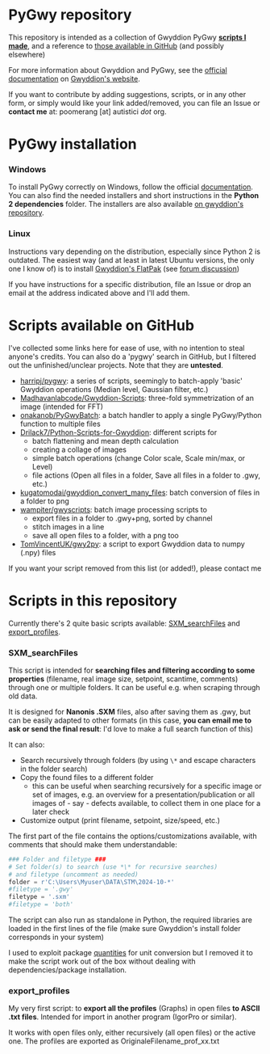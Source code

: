 # PyGwy repository

This repository is intended as a collection of Gwyddion PyGwy [**scripts I made**](#scripts-in-this-repository), and a reference to [those available in GitHub](#scripts-available-on-github) (and possibly elsewhere)

For more information about Gwyddion and PyGwy, see the [official documentation](http://gwyddion.net/documentation/user-guide-en/pygwy.html) on [Gwyddion's website](http://gwyddion.net).

If you want to contribute by adding suggestions, scripts, or in any other form, or simply would like your link added/removed, you can file an Issue or **contact me** at: poomerang [at] autistici *dot* org.


# PyGwy installation

### Windows
To install PyGwy correctly on Windows, follow the official [documentation](http://gwyddion.net/documentation/user-guide-en/installation-ms-windows.html). You can also find the needed installers and short instructions in the **Python 2 dependencies** folder. The installers are also available [on gwyddion's repository](https://sourceforge.net/projects/gwyddion/files/pygtk-win32/).

### Linux
Instructions vary depending on the distribution, especially since Python 2 is outdated.
The easiest way (and at least in latest Ubuntu versions, the only one I know of) is to install [Gwyddion's FlatPak](https://flathub.org/apps/net.gwyddion.Gwyddion) (see [forum discussion](https://sourceforge.net/p/gwyddion/discussion/pygwy/thread/24a071efea/))

 If you have instructions for a specific distribution, file an Issue or drop an email at the address indicated above and I'll add them.



# Scripts available on GitHub
I've collected some links here for ease of use, with no intention to steal anyone's credits. You can also do a 'pygwy' search in GitHub, but I filtered out the unfinished/unclear projects. Note that they are **untested**.
- [harripj/pygwy](https://github.com/harripj/pygwy): a series of scripts, seemingly to batch-apply 'basic' Gwyddion operations (Median level, Gaussian filter, etc.)
- [Madhavanlabcode/Gwyddion-Scripts](https://github.com/Madhavanlabcode/Gwyddion-Scripts): three-fold symmetrization of an image (intended for FFT)
- [onakanob/PyGwyBatch](https://github.com/onakanob/PyGwyBatch): a batch handler to apply a single PyGwy/Python function to multiple files
- [Drilack7/Python-Scripts-for-Gwyddion](https://github.com/Drilack7/Python-Scripts-for-Gwyddion): different scripts for
  - batch flattening and mean depth calculation 
  - creating a collage of images
  - simple batch operations (change Color scale, Scale min/max, or Level)
  - file actions (Open all files in a folder, Save all files in a folder to .gwy, etc.)
- [kugatomodai/gwyddion_convert_many_files](https://github.com/kugatomodai/gwyddion_convert_many_files): batch conversion of files in a folder to png
- [wampiter/gwyscripts](https://github.com/wampiter/gwyscripts): batch image processing scripts to
  - export files in a folder to .gwy+png, sorted by channel
  - stitch images in a line
  - save all open files to a folder, with a png too
- [TomVincentUK/gwy2py](https://github.com/TomVincentUK/gwy2py): a script to export Gwyddion data to numpy (.npy) files

If you want your script removed from this list (or added!), please contact me

# Scripts in this repository

Currently there's  2 quite basic scripts available: [SXM_searchFiles](#sxm_searchfiles) and [export_profiles](#export_profiles).

### SXM_searchFiles
This script is intended for **searching files and filtering according to some properties** (filename, real image size, setpoint, scantime, comments) through one or multiple folders. It can be useful e.g. when scraping through old data.

It is designed for **Nanonis .SXM** files, also after saving them as .gwy, but can be easily adapted to other formats (in this case, **you can email me to ask or send the final result**: I'd love to make a full search function of this)

It can also:
- Search recursively through folders (by using `\*` and escape characters in the folder search)
- Copy the found files to a different folder
  - this can be useful when searching recursively for a specific image or set of images, e.g. an overview for a presentation/publication or all images of - say - defects available, to collect them in one place for a later check
- Customize output (print filename, setpoint, size/speed, etc.)

The first part of the file contains the options/customizations available, with comments that should make them understandable:
```python
### Folder and filetype ###
# Set folder(s) to search (use *\* for recursive searches) 
# and filetype (uncomment as needed)
folder = r'C:\Users\Myuser\DATA\STM\2024-10-*'
#filetype = '.gwy' 
filetype = '.sxm' 
#filetype = 'both' 
```

The script can also run as standalone in Python, the required libraries are loaded in the first lines of the file (make sure Gwyddion's install folder corresponds in your system)

I used to exploit package [quantities](https://pypi.org/project/quantities/) for unit conversion but I removed it to make the script work out of the box without dealing with dependencies/package installation.

### export_profiles
My very first script: to **export all the profiles** (Graphs) in open files **to ASCII .txt files**. Intended for import in another program (IgorPro or similar).

It works with open files only, either recursively (all open files) or the active one. The profiles are exported as OriginaleFilename_prof_xx.txt
